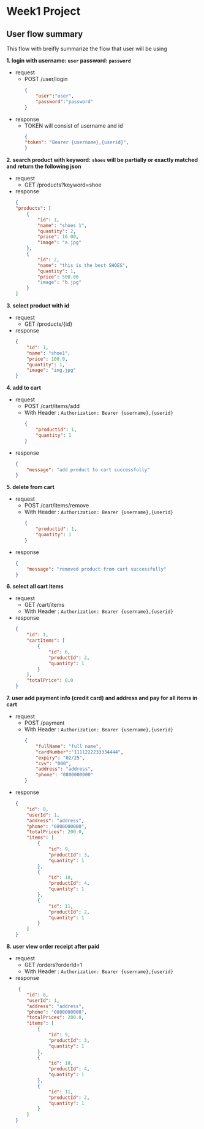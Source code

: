 # Week1 Project

##  User flow summary
This flow with breifly summarize the flow that user will be using

**1. login with username: `user` password: `password`**
- request
  - POST /user/login
    ```json
    {
        "user":"user",
        "password":"password"
    }
    ```
- response
  - TOKEN will consist of username and id
    ```json
    {
    "token": "Bearer {username},{userid}",
    }
    ```


**2. search product with keyword: `shoes` will be partially or exactly matched and return the following json**
- request
  - GET /products?keyword=shoe
- response
    ```json
    {
    "products": [
        {
            "id": 1,
            "name": "shoes 1",
            "quantity": 2,
            "price": 10.00,
            "image": "a.jpg"
        },
        {
            "id": 2,
            "name": "this is the best SHOES",
            "quantity": 1,
            "price": 500.00
            "image": "b.jpg"
        }
    ]
    ```



**3. select product with id**
- request
  - GET /products/{id}
- response
    ```json
    {
        "id": 1,
        "name": "shoe1",
        "price": 100.0,
        "quantity": 1,
        "image": "img.jpg"
    }
    ```

**4. add to cart**
- request
  - POST /cart/items/add
  - With Header : `Authorization: Bearer {username},{userid}`
    ```json
    {
        "productid": 1,
        "quantity": 1
    }
    ```
- response
    ```json
    {
        "message": "add product to cart successfully"
    }
    ```

**5. delete from cart**
- request
  - POST /cart/items/remove
  - With Header : `Authorization: Bearer {username},{userid}`
    ```json
    {
        "productid": 1,
        "quantity": 1
    }
    ```
- response
    ```json
    {
        "message": "removed product from cart successfully"
    }
    ```

**6. select all cart items**
- request
  - GET /cart/items
  - With Header : `Authorization: Bearer {username},{userid}`
- response
    ```json
    {
        "id": 1,
        "cartItems": [
            {
                "id": 6,
                "productId": 2,
                "quantity": 1
            }
        ],
        "totalPrice": 0.0
    }
    ```

**7. user add payment info (credit card) and address and pay for all items in cart**
- request
  - POST /payment
  - With Header : `Authorization: Bearer {username},{userid}`
    ```json
    {
        "fullName": "full name",
        "cardNumber":"1111222233334444",
        "expiry": "02/25",
        "cvv": "000",
        "address": "address",
        "phone": "0800000000"
    }
    ```
- response
    ```json
    {
        "id": 8,
        "userId": 1,
        "address": "address",
        "phone": "0800000000",
        "totalPrices": 200.0,
        "items": [
            {
                "id": 9,
                "productId": 3,
                "quantity": 1
            },
            {
                "id": 10,
                "productId": 4,
                "quantity": 1
            },
            {
                "id": 11,
                "productId": 2,
                "quantity": 1
            }
        ]
    }
    ```

**8. user view order receipt after paid**
- request
  - GET /orders?orderId=1
  - With Header : `Authorization: Bearer {username},{userid}`
- response
    ```json
     {
        "id": 8,
        "userId": 1,
        "address": "address",
        "phone": "0800000000",
        "totalPrices": 200.0,
        "items": [
            {
                "id": 9,
                "productId": 3,
                "quantity": 1
            },
            {
                "id": 10,
                "productId": 4,
                "quantity": 1
            },
            {
                "id": 11,
                "productId": 2,
                "quantity": 1
            }
        ]
    }
    ```